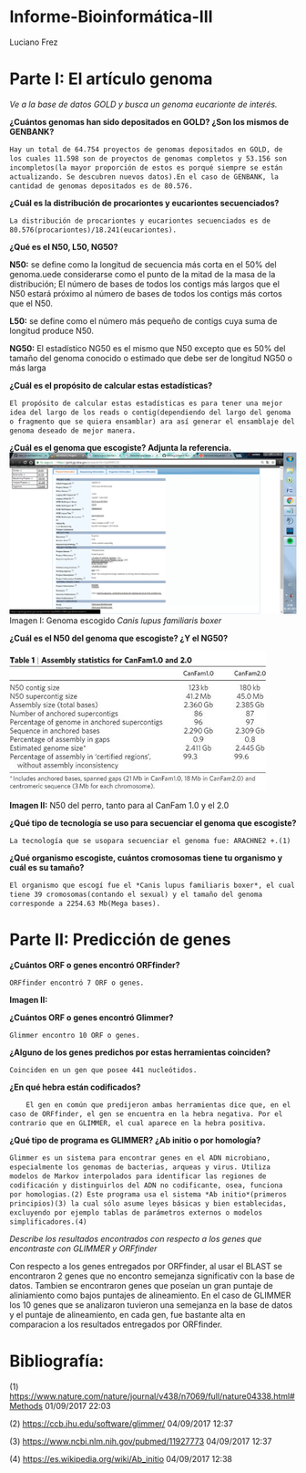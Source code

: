 # Informe-Bioinformática-III
Luciano Frez

# **Parte I: El artículo genoma**

*Ve a la base de datos GOLD y busca un genoma eucarionte de interés.*

**¿Cuántos genomas han sido depositados en GOLD? ¿Son los mismos de GENBANK?**

	Hay un total de 64.754 proyectos de genomas depositados en GOLD, de los cuales 11.598 son de proyectos de genomas completos y 53.156 son incompletos(la mayor proporción de estos es porqué siempre se están actualizando. Se descubren nuevos datos).En el caso de GENBANK, la cantidad de genomas depositados es de 80.576.
	

**¿Cuál es la distribución de procariontes y eucariontes secuenciados?**

	La distribución de procariontes y eucariontes secuenciados es de 80.576(procariontes)/18.241(eucariontes). 

**¿Qué es el N50, L50, NG50?**
 
 **N50:** se define como la longitud de secuencia más corta en el 50% del genoma.uede considerarse como el punto de la mitad de la masa de la distribución; El número de bases de todos los contigs más largos que el N50 estará próximo al número de bases de todos los contigs más cortos que el N50.
 
 **L50:** se define como el número más pequeño de contigs cuya suma de longitud produce N50.
 
 **NG50:** El estadístico NG50 es el mismo que N50 excepto que es 50% del tamaño del genoma conocido o estimado que debe ser de longitud NG50 o más larga

**¿Cuál es el propósito de calcular estas estadísticas?**

	El propósito de calcular estas estadísticas es para tener una mejor idea del largo de los reads o contig(dependiendo del largo del genoma o fragmento que se quiera ensamblar) ara así generar el ensamblaje del genoma deseado de mejor manera.

**¿Cuál es el genoma que escogiste? Adjunta la referencia.**
![imagen](https://github.com/MrPiggie/Informe-Bioinform-tica-III/blob/master/genoma.png?raw=true)
Imagen I: Genoma escogido *Canis lupus familiaris boxer*

**¿Cuál es el N50 del genoma que escogiste? ¿Y el NG50?**

![imagen](https://github.com/MrPiggie/Informe-Bioinform-tica-III/blob/master/perro.jpg?raw=true)

**Imagen II:** N50 del perro, tanto para al CanFam 1.0 y el 2.0

**¿Qué tipo de tecnología se uso para secuenciar el genoma que escogiste?**
	
	La tecnología que se usopara secuenciar el genoma fue: ARACHNE2 +.(1)

**¿Qué organismo escogiste, cuántos cromosomas tiene tu organismo y cuál es su tamaño?**
	
	El organismo que escogí fue el *Canis lupus familiaris boxer*, el cual tiene 39 cromosomas(contando el sexual) y el tamaño del genoma corresponde a 2254.63 Mb(Mega bases).

# **Parte II: Predicción de genes**

**¿Cuántos ORF o genes encontró ORFfinder?**

	ORFfinder encontró 7 ORF o genes.

**Imagen II:**

**¿Cuántos ORF o genes encontró Glimmer?**

	Glimmer encontro 10 ORF o genes.

**¿Alguno de los genes predichos por estas herramientas coinciden?**
	
	Coinciden en un gen que posee 441 nucleótidos.
 
 **¿En qué hebra están codificados?**
	
		El gen en común que predijeron ambas herramientas dice que, en el caso de ORFfinder, el gen se encuentra en la hebra negativa. Por el contrario que en GLIMMER, el cual aparece en la hebra positiva.

**¿Qué tipo de programa es GLIMMER? ¿Ab initio o por homología?**

	Glimmer es un sistema para encontrar genes en el ADN microbiano, especialmente los genomas de bacterias, arqueas y virus. Utiliza modelos de Markov interpolados para identificar las regiones de codificación y distinguirlos del ADN no codificante, osea, funciona por homologias.(2) Este programa usa el sistema *Ab initio*(primeros principios)(3) la cual sólo asume leyes básicas y bien establecidas, excluyendo por ejemplo tablas de parámetros externos o modelos simplificadores.(4)

*Describe los resultados encontrados con respecto a los genes que encontraste con GLIMMER y ORFfinder*

Con respecto a los genes entregados por ORFfinder, al usar el BLAST se encontraron 2 genes que no encontro semejanza significativ con la base de datos. Tambien se encontraron genes que poseían un gran puntaje de aliniamiento como bajos puntajes de alineamiento. En el caso de GLIMMER los 10 genes que se analizaron tuvieron una semejanza en la base de datos y el puntaje de alineamiento, en cada gen, fue bastante alta en comparacion a los resultados entregados por ORFfinder.

# **Bibliografía:**
(1) https://www.nature.com/nature/journal/v438/n7069/full/nature04338.html#Methods 01/09/2017 22:03

(2) https://ccb.jhu.edu/software/glimmer/ 04/09/2017 12:37

(3) https://www.ncbi.nlm.nih.gov/pubmed/11927773 04/09/2017 12:37

(4) https://es.wikipedia.org/wiki/Ab_initio 04/09/2017 12:38

